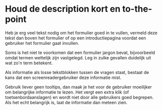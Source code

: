 # Houd de description kort en to-the-point

Heb je erg veel tekst nodig om het formulier goed in te vullen, vermeld deze tekst dan boven het formulier of op een introductiepagina voordat een gebruiker het formulier gaat invullen.

Soms is het niet te voorkomen dat een formulier jargon bevat, bijvoorbeeld omdat termen wettelijk zijn vastgelegd. Leg in zulke gevallen duidelijk uit wat zo'n term betekent.

Als informatie als losse tekstblokken tussen de vragen staat, bestaat de kans dat een screenreadergebruiker deze informatie mist.

Gebruik liever geen tooltips, dan maak je het voor de gebruiker moeilijker om belangrijke informatie te lezen. Het vergt een extra klik (of toetsenbordaanslagen) en wordt niet door alle gebruikers goed begrepen. Als het echt belangrijk is, laat de informatie dan meteen zien.
